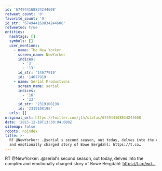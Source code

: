 ```yaml
---
id: '674944168834244608'
retweet_count: '0'
favorite_count: '0'
id_str: '674944168834244608'
retweeted: true
entities:
  hashtags: []
  symbols: []
  user_mentions:
    - name: The New Yorker
      screen_name: NewYorker
      indices:
        - '3'
        - '13'
      id_str: '14677919'
      id: '14677919'
    - name: Serial Productions
      screen_name: serial
      indices:
        - '16'
        - '23'
      id_str: '2319108198'
      id: '2319108198'
  urls: []
original_url: https://twitter.com/jth/status/674944168834244608
date: '2015-12-10T13:30:04.000Z'
sitemap: false
robots: noindex
title: >-
  RT @NewYorker: .@serial's second season, out today, delves into the complex
  and emotionally charged story of Bowe Bergdahl: https://t.co…
---
```


RT @NewYorker: .@serial's second season, out today, delves into the complex and emotionally charged story of Bowe Bergdahl: https://t.co/wd…